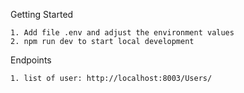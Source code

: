 Getting Started
```
1. Add file .env and adjust the environment values
2. npm run dev to start local development
```

Endpoints
```
1. list of user: http://localhost:8003/Users/
```
